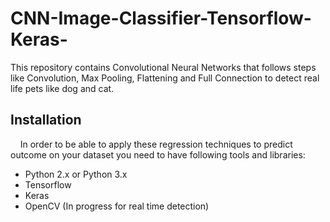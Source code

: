 # CNN-Image-Classifier-Tensorflow-Keras-
This repository contains Convolutional Neural Networks that follows steps like Convolution, Max Pooling, Flattening and Full Connection to detect real life pets like dog and cat.

## Installation 
&nbsp;&nbsp;&nbsp;&nbsp;In order to be able to apply these regression techniques to predict outcome on your dataset you need to have following tools and libraries:
  * Python 2.x or Python 3.x
  * Tensorflow
  * Keras
  * OpenCV (In progress for real time detection)
